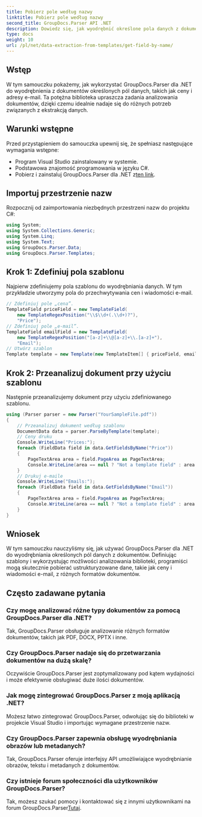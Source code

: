 ```yaml
---
title: Pobierz pole według nazwy
linktitle: Pobierz pole według nazwy
second_title: GroupDocs.Parser API .NET
description: Dowiedz się, jak wyodrębnić określone pola danych z dokumentów za pomocą GroupDocs.Parser dla .NET. Przewodnik krok po kroku z przykładami kodu.
type: docs
weight: 10
url: /pl/net/data-extraction-from-templates/get-field-by-name/
---
```

## Wstęp
W tym samouczku pokażemy, jak wykorzystać GroupDocs.Parser dla .NET do wyodrębnienia z dokumentów określonych pól danych, takich jak ceny i adresy e-mail. Ta potężna biblioteka upraszcza zadania analizowania dokumentów, dzięki czemu idealnie nadaje się do różnych potrzeb związanych z ekstrakcją danych.
## Warunki wstępne
Przed przystąpieniem do samouczka upewnij się, że spełniasz następujące wymagania wstępne:
- Program Visual Studio zainstalowany w systemie.
- Podstawowa znajomość programowania w języku C#.
-  Pobierz i zainstaluj GroupDocs.Parser dla .NET z[ten link](https://releases.groupdocs.com/parser/net/).

## Importuj przestrzenie nazw
Rozpocznij od zaimportowania niezbędnych przestrzeni nazw do projektu C#:
```csharp
using System;
using System.Collections.Generic;
using System.Linq;
using System.Text;
using GroupDocs.Parser.Data;
using GroupDocs.Parser.Templates;
```
## Krok 1: Zdefiniuj pola szablonu
Najpierw zdefiniujemy pola szablonu do wyodrębniania danych. W tym przykładzie utworzymy pola do przechwytywania cen i wiadomości e-mail.
```csharp
// Zdefiniuj pole „cena”.
TemplateField priceField = new TemplateField(
    new TemplateRegexPosition("\\$\\d+(.\\d+)?"),
    "Price");
// Zdefiniuj pole „e-mail”.
TemplateField emailField = new TemplateField(
    new TemplateRegexPosition("[a-z]+\\@[a-z]+\\.[a-z]+"),
    "Email");
// Utwórz szablon
Template template = new Template(new TemplateItem[] { priceField, emailField });
```
## Krok 2: Przeanalizuj dokument przy użyciu szablonu
Następnie przeanalizujemy dokument przy użyciu zdefiniowanego szablonu.
```csharp
using (Parser parser = new Parser("YourSampleFile.pdf"))
{
    // Przeanalizuj dokument według szablonu
    DocumentData data = parser.ParseByTemplate(template);
    // Ceny druku
    Console.WriteLine("Prices:");
    foreach (FieldData field in data.GetFieldsByName("Price"))
    {
        PageTextArea area = field.PageArea as PageTextArea;
        Console.WriteLine(area == null ? "Not a template field" : area.Text);
    }
    // Drukuj e-maile
    Console.WriteLine("Emails:");
    foreach (FieldData field in data.GetFieldsByName("Email"))
    {
        PageTextArea area = field.PageArea as PageTextArea;
        Console.WriteLine(area == null ? "Not a template field" : area.Text);
    }
}
```

## Wniosek
W tym samouczku nauczyliśmy się, jak używać GroupDocs.Parser dla .NET do wyodrębniania określonych pól danych z dokumentów. Definiując szablony i wykorzystując możliwości analizowania biblioteki, programiści mogą skutecznie pobierać ustrukturyzowane dane, takie jak ceny i wiadomości e-mail, z różnych formatów dokumentów.

## Często zadawane pytania
### Czy mogę analizować różne typy dokumentów za pomocą GroupDocs.Parser dla .NET?
Tak, GroupDocs.Parser obsługuje analizowanie różnych formatów dokumentów, takich jak PDF, DOCX, PPTX i inne.
### Czy GroupDocs.Parser nadaje się do przetwarzania dokumentów na dużą skalę?
Oczywiście GroupDocs.Parser jest zoptymalizowany pod kątem wydajności i może efektywnie obsługiwać duże ilości dokumentów.
### Jak mogę zintegrować GroupDocs.Parser z moją aplikacją .NET?
Możesz łatwo zintegrować GroupDocs.Parser, odwołując się do biblioteki w projekcie Visual Studio i importując wymagane przestrzenie nazw.
### Czy GroupDocs.Parser zapewnia obsługę wyodrębniania obrazów lub metadanych?
Tak, GroupDocs.Parser oferuje interfejsy API umożliwiające wyodrębnianie obrazów, tekstu i metadanych z dokumentów.
### Czy istnieje forum społeczności dla użytkowników GroupDocs.Parser?
 Tak, możesz szukać pomocy i kontaktować się z innymi użytkownikami na forum GroupDocs.Parser[Tutaj](https://forum.groupdocs.com/c/parser/17).